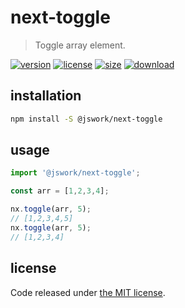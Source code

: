 # next-toggle
> Toggle array element.

[![version][version-image]][version-url]
[![license][license-image]][license-url]
[![size][size-image]][size-url]
[![download][download-image]][download-url]

## installation
```bash
npm install -S @jswork/next-toggle
```

## usage
```js
import '@jswork/next-toggle';

const arr = [1,2,3,4];

nx.toggle(arr, 5);
// [1,2,3,4,5]
nx.toggle(arr, 5);
// [1,2,3,4]
```

## license
Code released under [the MIT license](https://github.com/afeiship/next-toggle/blob/master/LICENSE.txt).

[version-image]: https://img.shields.io/npm/v/@jswork/next-toggle
[version-url]: https://npmjs.org/package/@jswork/next-toggle

[license-image]: https://img.shields.io/npm/l/@jswork/next-toggle
[license-url]: https://github.com/afeiship/next-toggle/blob/master/LICENSE.txt

[size-image]: https://img.shields.io/bundlephobia/minzip/@jswork/next-toggle
[size-url]: https://github.com/afeiship/next-toggle/blob/master/dist/next-toggle.min.js

[download-image]: https://img.shields.io/npm/dm/@jswork/next-toggle
[download-url]: https://www.npmjs.com/package/@jswork/next-toggle
